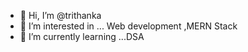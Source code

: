 - 👋 Hi, I’m @trithanka
- 👀 I’m interested in ... Web development ,MERN Stack
- 🌱 I’m currently learning ...DSA


<!---
trithanka/trithanka is a ✨ special ✨ repository because its `README.md` (this file) appears on your GitHub profile.
You can click the Preview link to take a look at your changes.
--->
